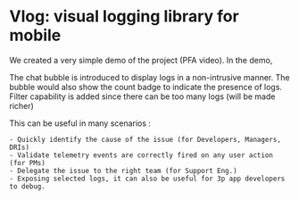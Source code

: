 # Vlog: visual logging library for mobile
 
We created a very simple demo of the project (PFA video). In the demo,

The chat bubble is introduced to display logs in a non-intrusive manner.
The bubble would also show the count badge to indicate the presence of logs.
Filter capability is added since there can be too many logs (will be made richer)

This can be useful in many scenarios :

    - Quickly identify the cause of the issue (for Developers, Managers, DRIs)
    - Validate telemetry events are correctly fired on any user action (for PMs)
    - Delegate the issue to the right team (for Support Eng.)
    - Exposing selected logs, it can also be useful for 3p app developers to debug.
